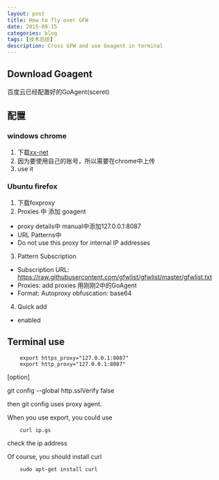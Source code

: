 ```yaml
---
layout: post
title: How to fly over GFW
date: 2015-09-15
categories: blog
tags: [技术总结]
description: Cross GFW and use Goagent in terminal
---
```


## Download Goagent

百度云已经配置好的GoAgent(sceret)

## 配置

### windows chrome

1. 下载[xx-net](https://github.com/bryanibit/XX-Net)
2. 因为要使用自己的账号，所以需要在chrome中上传
3. use it

### Ubuntu firefox

1. 下载foxproxy
2. Proxies 中 添加 goagent
* proxy details中 manual中添加127.0.0.1:8087
* URL Patterns中
* Do not use this proxy for internal IP addresses
3. Pattern Subscription
* Subscription URL: https://raw.githubusercontent.com/gfwlist/gfwlist/master/gfwlist.txt
* Proxies: add proxies 用刚刚2中的GoAgent
* Format: Autoproxy   obfuscation: base64
4. Quick add
* enabled

## Terminal use

        export https_proxy="127.0.0.1:8087"
        export http_proxy="127.0.0.1:8087"

[option]

git config --global http.sslVerify false

then git config uses proxy agent.

When you use export, you could use 
      
        curl ip.gs

check the ip address

Of course, you should install curl

        sudo apt-get install curl
